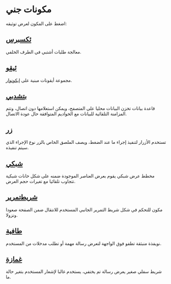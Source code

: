 # مكونات جني

اضغط على المكون لعرض توثيقه:

## [ئكسبرس](https://github.com/ashrfras/jinni-components/tree/master/%D8%A6%D9%83%D8%B3%D8%A8%D8%B1%D8%B3)
معالجة طلبات أشتبي في الطرف الخلفي.

## [ئيقو](https://github.com/ashrfras/jinni-components/tree/master/%D8%A6%D9%8A%D9%82%D9%88)
مجموعة أيقونات مبنية على [إيكونوار](https://iconoir.com).

## [بتشدبي](https://github.com/ashrfras/jinni-components/tree/master/%D8%A8%D8%AA%D8%B4%D8%AF%D8%A8%D9%8A)
قاعدة بيانات تخزن البيانات محليا على المتصفح، ويمكن استعلامها دون اتصال، وتتم المزامنة التلقائية للبيانات مع الخواديم المتوافقة حال عودة الاتصال.

## [زر](https://github.com/ashrfras/jinni-components/tree/master/%D8%B2%D8%B1)
تستخدم الأزرار لتنفيذ إجراء ما عند الضغط، ويصف الملصق الخاص بالزر نوع الإجراء الذي سيتم تنفيذه.

## [شبكي](https://github.com/ashrfras/jinni-components/tree/master/%D8%B4%D8%A8%D9%83%D9%8A)
مخطط عرض شبكي يقوم بعرض العناصر الموجودة ضمنه على شكل خانات شبكية تتجاوب تلقائيا مع تغيرات حجم العرض.

## [شريط‍‌تمرير](https://github.com/ashrfras/jinni-components/tree/master/%D8%B4%D8%B1%D9%8A%D8%B7%D8%AA%D9%85%D8%B1%D9%8A%D8%B1)
مكون للتحكم في شكل شريط التمرير الجانبي المستخدم للانتقال ضمن الصفحة صعودا ونزولا.

## [طافية](https://github.com/ashrfras/jinni-components/tree/master/%D8%B7%D8%A7%D9%81%D9%8A%D8%A9)
نويفذة منبثقة تطفو فوق الواجهة لتعرض رسالة مهمة أو تطلب مدخلات من المستخدم.

## [غمازة](https://github.com/ashrfras/jinni-components/tree/master/%D8%BA%D9%85%D8%A7%D8%B2%D8%A9)
شريط سفلي صغير يعرض رسالة تم يختفي، يستخدم غالبا لإشعار المستخدم بتغير حالة ما.